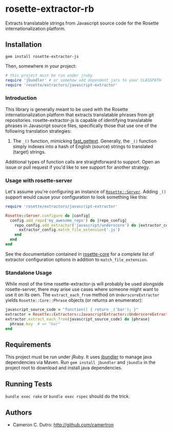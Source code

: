 rosette-extractor-rb
====================

Extracts translatable strings from Javascript source code for the Rosette internationalization platform.

## Installation

`gem install rosette-extractor-js`

Then, somewhere in your project:

```ruby
# this project must be run under jruby
require 'jbundler' # or somehow add dependent jars to your CLASSPATH
require 'rosette/extractors/javascript-extractor'
```

### Introduction

This library is generally meant to be used with the Rosette internationalization platform that extracts translatable phrases from git repositories. rosette-extractor-js is capable of identifying translatable phrases in Javascript source files, specifically those that use one of the following translation strategies:

1. The `_()` function, mimicking [fast_gettext](https://github.com/grosser/fast_gettext). Generally, the `_()` function simply indexes into a hash of English (source) strings to translated (target) strings.

Additional types of function calls are straightforward to support. Open an issue or pull request if you'd like to see support for another strategy.

### Usage with rosette-server

Let's assume you're configuring an instance of [`Rosette::Server`](https://github.com/rosette-proj/rosette-server). Adding `_()` support would cause your configuration to look something like this:

```ruby
require 'rosette/extractors/javascript-extractor'

Rosette::Server.configure do |config|
  config.add_repo('my_awesome_repo') do |repo_config|
    repo_config.add_extractor('javascript/underscore') do |extractor_config|
      extractor_config.match_file_extension('.js')
    end
  end
end
```

See the documentation contained in [rosette-core](https://github.com/rosette-proj/rosette-core) for a complete list of extractor configuration options in addition to `match_file_extension`.

### Standalone Usage

While most of the time rosette-extractor-js will probably be used alongside rosette-server, there may arise use cases where someone might want to use it on its own. The `extract_each_from` method on `UnderscoreExtractor` yields `Rosette::Core::Phrase` objects (or returns an enumerator):

```ruby
javascript_source_code = "function() { return _('bar'); }"
extractor = Rosette::Extractors::JavascriptExtractor::UnderscoreExtractor.new
extractor.extract_each_from(javascript_source_code) do |phrase|
  phrase.key  # => "bar"
end
```

## Requirements

This project must be run under jRuby. It uses [jbundler](https://github.com/mkristian/jbundler) to manage java dependencies via Maven. Run `gem install jbundler` and `jbundle` in the project root to download and install java dependencies.

## Running Tests

`bundle exec rake` or `bundle exec rspec` should do the trick.

## Authors

* Cameron C. Dutro: http://github.com/camertron
